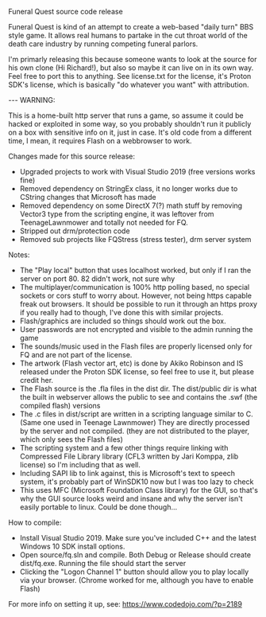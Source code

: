 Funeral Quest source code release

Funeral Quest is kind of an attempt to create a web-based "daily turn" BBS style game.  It allows real humans to partake in the cut throat world
of the death care industry by running competing funeral parlors.

I'm primarly releasing this because someone wants to look at the source for his own clone (Hi Richard!), but also so maybe it can live on in its own way.
Feel free to port this to anything.  See license.txt for the license, it's Proton SDK's license, which is basically "do whatever you want" with attribution.


--- WARNING:

This is a home-built http server that runs a game, so assume it could be hacked or exploited in some way, so you probably shouldn't run it
publicly on a box with sensitive info on it, just in case.  It's old code from a different time, I mean, it requires Flash on a webbrowser to work.

Changes made for this source release:

* Upgraded projects to work with Visual Studio 2019 (free versions works fine)
* Removed dependency on StringEx class, it no longer works due to CString changes that Microsoft has made
* Removed dependency on some DirectX 7(?) math stuff by removing Vector3 type from the scripting engine, it was leftover from TeenageLawnmower
and totally not needed for FQ.
* Stripped out drm/protection code
* Removed sub projects like FQStress (stress tester), drm server system

Notes:

- The "Play local" button that uses localhost worked, but only if I ran the server on port 80.  82 didn't work, not sure why
- The multiplayer/communication is 100% http polling based, no special sockets or cors stuff to worry about.  However, not
being https capable freak out browsers.  It should be possible to run it through an https proxy if you really had to though,
I've done this with similar projects.
- Flash/graphics are included so things should work out the box.
- User passwords are not encrypted and visible to the admin running the game
- The sounds/music used in the Flash files are properly licensed only for FQ and are not part of the license.
- The artwork (Flash vector art, etc) is done by Akiko Robinson and IS released under the Proton SDK license, so feel free to use it, but please credit her.
- The Flash source is the .fla files in the dist dir.  The dist/public dir is what the built in webserver allows the public to see and contains the .swf
(the compiled flash) versions
- The .c files in dist/script are written in a scripting language similar to C.  (Same one used in Teenage Lawnmower)  They are directly processed by the server
and not compiled.  (they are not distributed to the player, which only sees the Flash files)
- The scripting system and a few other things require linking with Compressed File Library library (CFL3 written by Jari Komppa, zlib license) so I'm including that as well.
- Including SAPI lib to link against, this is Microsoft's text to speech system, it's probably part of WinSDK10 now but I was too lazy to check
- This uses MFC (Microsoft Foundation Class library) for the GUI, so that's why the GUI source looks weird and insane and why the server isn't
easily portable to linux.  Could be done though...

How to compile:

- Install Visual Studio 2019. Make sure you've included C++ and the latest Windows 10 SDK install options.
- Open source/fq.sln and compile.  Both Debug or Release should create dist/fq.exe.   Running the file should start the server
- Clicking the "Logon Channel 1" button should allow you to play locally via your browser.  (Chrome worked for me, although you have to enable Flash)

For more info on setting it up, see:  https://www.codedojo.com/?p=2189


